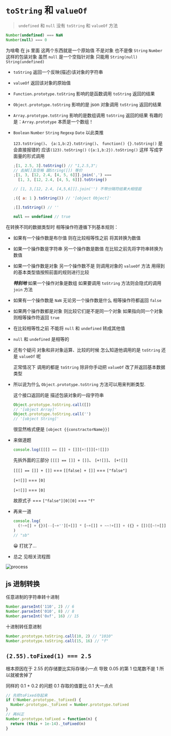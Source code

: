# `toString` 和 `valueOf`

> `undefined` 和 `null` 没有 `toString` 和 `valueOf` 方法

```js
Number(undefined) === NaN
Number(null) === 0
```

为啥嘞 在 js 里面 这两个东西就是一个原始值 不是对象 也不是像 `String` `Number` 这样的包装对象 虽然 `null` 是一个空指针对象
只能用 `String(null)` `String(undefined)`

- `toString` 返回一个反映(描述)该对象的字符串

- `valueOf` 返回该对象的原始值

- `Function.prototype.toString` 影响的是函数调用 `toString` 返回的结果

- `Object.prototype.toString` 影响的是 json 对象调用 `toString` 返回的结果

- `Array.prototype.toString` 影响的是数组调用 `toString` 返回的结果 有趣的是：`Array.prototype` 本质是一个数组！

- `Boolean` `Number` `String` `Regexp` `Date` 以此类推

  `123.toString()`、 `{a:1,b:2}.toString()`、 `function() {}.toString()` 是会直接报错的
  应该`(123).toString()` `({a:1,b:2}).toString()` 这样 写成字面量的形式调用

  ```js
  ;[1, 2.5, 3].toString() // "1,2.5,3";
  // 去掉[]及空格 跟String([]) 等价
  ;[1, 3, [12, 2.4, [4, 5, 6]]].join(',') ===
    [1, 3, [12, 2.4, [4, 5, 6]]].toString()

  // [1, 3,[12, 2.4, [4,5,6]]].join('') 不带分隔符结果大相径庭

  ;({ a: 1 }.toString()) // '[object Object]'

  ;[].toString() // ''

  null == undefined // true
  ```

在转换不同的数据类型时 相等操作符遵循下列基本规则：

- 如果有一个操作数是布尔值 则在比较相等性之前 将其转换为数值

- 如果一个操作数是字符串 另一个操作数是数值 在比较之前先将字符串转换为数值

- 如果一个操作数是对象 另一个操作数不是 则调用对象的 `valueOf` 方法 用得到的基本类型值按照前面的规则进行比较

  **_特别地_** 如果一个操作对象是数组 如果要调用 `toString` 方法则会隐式的调用 `join` 方法

- 如果有一个操作数是 `NaN` 无论另一个操作数是什么 相等操作符都返回 `false`

- 如果两个操作数都是对象 则比较它们是不是同一个对象 如果指向同一个对象 则相等操作符返回 `true`

- 在比较相等性之前 不能将 `null` 和 `undefined` 转成其他值

- `null` 和 `undefined` 是相等的

- 还有个疑问 对象和非对象运算、比较的时候 怎么知道他调用的是 `toString` 还是 `valueOf` 呢

  正常情况下 调用的都是 `toString` 除非你手动把 `valueOf` 改了并返回基本数据类型

- 所以说为什么 `Object.prototype.toString` 方法可以用来判断类型.

  这个接口返回的是 描述包装对象的一段字符串

  ```js
  Object.prototype.toString.call([])
  // '[object Array]'
  Object.prototype.toString.call('')
  // '[object String]'
  ```

  很显然格式便是 `[object {{constractorName}}]`

- 来做道题

  ```js
  console.log([[[] == []] + []][+![]][+![]])
  ```

  先拆外面的三部分 `[[[] == []] + []]`、 `[+![]]`、 `[+![]]`

  `[[[] == []] + []]` === `[[false] + []]` === `["false"]`

  `[+![]]` === `[0]`

  `[+![]]` === `[0]`

  故原式子 === `["false"][0][0]` === `"f"`

- 再来一道

  ```js
  console.log(
    (!~+[] + {})[--[~+''][+[]] * [~+[]] + ~~!+[]] + ({} + [])[[~!+[]] * ~+[]]
  )
  // "sb"
  ```

  😀 打扰了...

- 总之 见相关流程图

![process](https://user-gold-cdn.xitu.io/2020/4/21/1719d4f703af20a1?imageView2/0/w/1280/h/960/format/webp/ignore-error/1)

## js 进制转换

任意进制的字符串转十进制

```js
Number.parseInt('110', 2) // 6
Number.parseInt('010', 8) // 8
Number.parseInt('0xf', 16) // 15
```

十进制转任意进制

```js
Number.prototype.toString.call(10, 2) // "1010"
Number.prototype.toString.call(15, 16) // "f"
```

## `(2.55).toFixed(1) === 2.5`

根本原因在于 2.55 的存储要比实际存储小一点 导致 0.05 的第 1 位尾数不是 1 所以就被舍掉了

同样的 0.1 + 0.2 的问题 0.1 存取的值要比 0.1 大一点点

```js
// 先把toFixed存起来
if (!Number.prototype._toFixed) {
  Number.prototype._toFixed = Number.prototype.toFixed
}
// 再纠正
Number.prototype.toFixed = function(n) {
  return (this + 1e-14)._toFixed(n)
}
```
